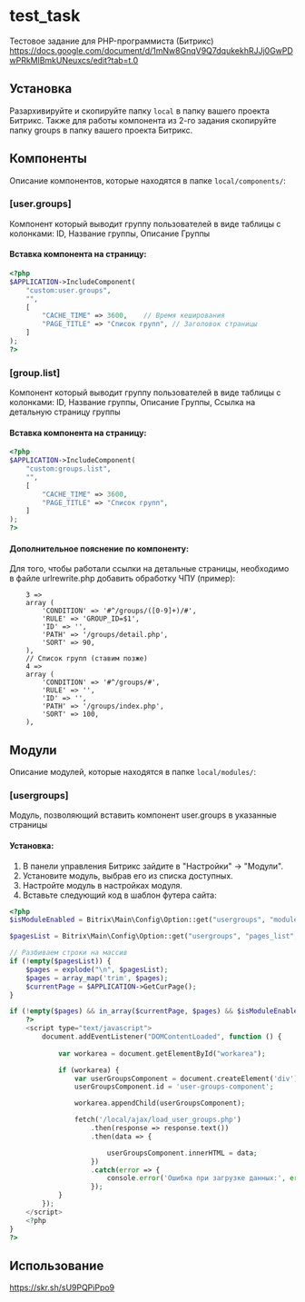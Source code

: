 # test_task
Тестовое задание для PHP-программиста (Битрикс) https://docs.google.com/document/d/1mNw8GnqV9Q7dqukekhRJJj0GwPDwPRkMlBmkUNeuxcs/edit?tab=t.0

## Установка

Разархивируйте и скопируйте папку `local` в папку вашего проекта Битрикс. Также для работы компонента из 2-го задания скопируйте папку groups в папку вашего проекта Битрикс.

## Компоненты

Описание компонентов, которые находятся в папке `local/components/`:

### [user.groups]

Компонент который выводит группу пользователей в виде таблицы с колонками: ID, Название группы, Описание Группы

#### Вставка компонента на страницу:

```php
<?php
$APPLICATION->IncludeComponent(
    "custom:user.groups",
    "",
    [
        "CACHE_TIME" => 3600,    // Время кеширования
        "PAGE_TITLE" => "Список групп", // Заголовок страницы
    ]
);
?>
```

### [group.list]

Компонент который выводит группу пользователей в виде таблицы с колонками: ID, Название группы, Описание Группы, Ссылка на детальную страницу группы

#### Вставка компонента на страницу:

```php
<?php
$APPLICATION->IncludeComponent(
    "custom:groups.list",
    "",
    [
        "CACHE_TIME" => 3600,
        "PAGE_TITLE" => "Список групп",
    ]
);
?>
```

#### Дополнительное пояснение по компоненту:

Для того, чтобы работали ссылки на детальные страницы, необходимо в файле urlrewrite.php 
добавить обработку ЧПУ (пример):
```
    3 =>
    array (
        'CONDITION' => '#^/groups/([0-9]+)/#',
        'RULE' => 'GROUP_ID=$1',
        'ID' => '',
        'PATH' => '/groups/detail.php',
        'SORT' => 90,
    ),
    // Список групп (ставим позже)
    4 =>
    array (
        'CONDITION' => '#^/groups/#',
        'RULE' => '',
        'ID' => '',
        'PATH' => '/groups/index.php',
        'SORT' => 100,
    ),
```

## Модули

Описание модулей, которые находятся в папке `local/modules/`:

### [usergroups]

Модуль, позволяющий вставить компонент user.groups в указанные страницы

#### Установка:

1. В панели управления Битрикс зайдите в "Настройки" → "Модули".
2. Установите модуль, выбрав его из списка доступных.
3. Настройте модуль в настройках модуля.
4. Вставьте следующий код в шаблон футера сайта:

```php
<?php
$isModuleEnabled = Bitrix\Main\Config\Option::get("usergroups", "module_enabled", "Y") === "Y";

$pagesList = Bitrix\Main\Config\Option::get("usergroups", "pages_list", "");

// Разбиваем строки на массив
if (!empty($pagesList)) {
    $pages = explode("\n", $pagesList);
    $pages = array_map('trim', $pages);
    $currentPage = $APPLICATION->GetCurPage();
}

if (!empty($pages) && in_array($currentPage, $pages) && $isModuleEnabled) {
    ?>
    <script type="text/javascript">
        document.addEventListener("DOMContentLoaded", function () {
            
            var workarea = document.getElementById("workarea");

            if (workarea) {
                var userGroupsComponent = document.createElement('div');
                userGroupsComponent.id = 'user-groups-component';

                workarea.appendChild(userGroupsComponent);

                fetch('/local/ajax/load_user_groups.php') 
                    .then(response => response.text())
                    .then(data => {

                        userGroupsComponent.innerHTML = data;
                    })
                    .catch(error => {
                        console.error('Ошибка при загрузке данных:', error);
                    });
            }
        });
    </script>
    <?php
}
?>
```


## Использование

https://skr.sh/sU9PQPiPpo9

